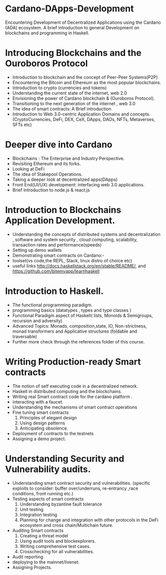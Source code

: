 # Cardano-DApps-Development
Encountering Development of Decentralized Applications using the Cardano (ADA) ecosystem. A brief introduction to general Development on blockchains and programming in Haskell. 

# Introducing Blockchains and the Ouroboros Protocol
-	Introduction to blockchain and the concept of Peer-Peer Systems(P2P)
-	Encountering the Bitcoin and Ethereum as the most popular blockchains.
-	Introduction to crypto (currencies and tokens)
-	Understanding the current state of the internet, web 2.0
-	Envisioning the power of Cardano blockchain & (Ouroboros Protocol).
-	Transitioning to the next generation of the internet , web 3.0
-	The idea of smart contracts: A Brief introduction
-	Introduction to Web 3.0-centric Application Domains and concepts.(CryptoCurrencies, DeFi, DEX, CeX, DApps, DAOs, NFTs, Metaverses, SFTs etc)

# Deeper dive into Cardano
-	Blockchains : The Enterprise and Industry Perspective.
-	Revisiting Ethereum and its forks.
-	Looking at DeFi
-	The idea of Stakepool Operations.
-	Taking a deeper look at decentralized apps(DApps)
-	Front End(UI/UX) development: interfacing web 3.0 applications.
-	Brief Introduction to node.js & react.js

# Introduction to Blockchains Application Development.
-	Understanding the concepts of distributed systems and decentralization , software and system security , cloud computing, scalability, transaction rates and performance(speeds)
-	Setting up demo wallets
-	Demonstrating smart contracts on Cardano:-
-	toolset(vs code,the REPL, Stack, linux distro of choice etc)
-	useful links  http://docs.haskellstack.org/en/stable/README/, and  https://github.com/bitemyapp/learnhaskell

# Introduction to Haskell.
-	The functional programming paradigm.
-	programming basics (datatypes , types and type classes )
-	Functional Paradigm aspect of Haskell( lists, Monoids & Semigroups, recursion and adversity)
-	Advanced Topics: Monads, composition,state, IO, Non-strictness, monad transformers and Applicative structures (foldable and traversable)
-	Further more check through the references folder of this course.

# Writing Production-ready Smart contracts
-	The notion of self executing code in a decentralized network.
-	Haskell in distributed computing and the blockchains.
-	Writing real Smart contract code for the cardano platform .
-	interacting with a faucet.
-	Understanding the mechanisms of smart contract operations
-	Fine tuning smart contracts
     1.	Principles of elegant design
     2.	Using design patterns
     3.	Anticipating obsolence.
-	Deployment of contracts to the testnets
-	Assigning a demo project.

# Understanding Security and Vulnerability audits. 
-	Understanding smart contract security and vulnerabilities.
(specific exploits to consider:  buffer over/underruns, re-entrancy ,race conditions, front running etc.)
-	Testing aspects of smart contracts
      1.	Understanding byzantine fault tolerance
      2.	Unit testing
      3.	Integration testing
      4.	Planning for change and integration with other protocols in the DeFi ecosystem and cross chain/Multichain future.
-	Auditing Smart contracts
      1.	Creating a threat model
      2.	Using audit tools and blockexplorers.
      3.	Writing comprehensive test cases.
      4.	Crosschecking for all vulnerabilities.
- Audit reporting 
- deploying to the mainnet/livenet.
- Assigning Projects.
